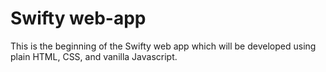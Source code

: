 # Swifty web-app

This is the beginning of the Swifty web app which will be developed using plain HTML, CSS, and vanilla Javascript.
